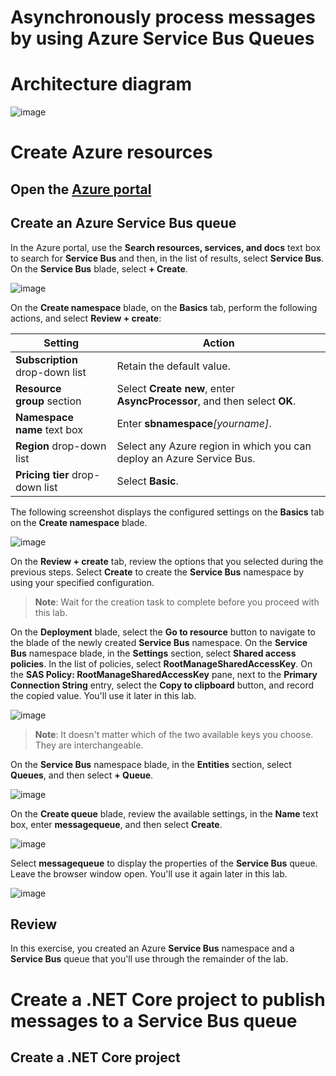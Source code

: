 # Asynchronously process messages by using Azure Service Bus Queues


# Architecture diagram

![image](https://user-images.githubusercontent.com/34960418/169288813-e23828ce-a304-4317-bc44-a8609a5fa4f9.png)


# Create Azure resources

## Open the [Azure portal](https://portal.azure.com/)


## Create an Azure Service Bus queue

In the Azure portal, use the **Search resources, services, and docs** text box to search for **Service Bus** and then, in the list of results, select **Service Bus**. On the **Service Bus** blade, select **+ Create**.

![image](https://user-images.githubusercontent.com/34960418/169289319-bf799afd-d623-424c-8b1b-21910e513f55.png)


On the **Create namespace** blade, on the **Basics** tab, perform the following actions, and select **Review + create**:
        
| Setting                           | Action                                                       |
| --------------------------------- | ------------------------------------------------------------ |
| **Subscription** drop-down list    |Retain the default value. |
| **Resource group** section | Select **Create new**, enter **AsyncProcessor**, and then select **OK**.|
| **Namespace name** text box | Enter **sbnamespace**_[yourname]_.|
| **Region** drop-down list |  Select any Azure region in which you can deploy an Azure Service Bus.|
| **Pricing tier** drop-down list |  Select **Basic**.|

The following screenshot displays the configured settings on the **Basics** tab on the **Create namespace** blade.

![image](https://user-images.githubusercontent.com/34960418/169289628-98cdf7db-d299-473e-b7c3-c7c6c1b9d642.png)


On the **Review + create** tab, review the options that you selected during the previous steps. Select **Create** to create the **Service Bus** namespace by using your specified configuration.

> **Note**: Wait for the creation task to complete before you proceed with this lab.


On the **Deployment** blade, select the **Go to resource** button to navigate to the blade of the newly created **Service Bus** namespace. On the **Service Bus** namespace blade, in the **Settings** section, select **Shared access policies**. In the list of policies, select **RootManageSharedAccessKey**. On the **SAS Policy: RootManageSharedAccessKey** pane, next to the **Primary Connection String** entry, select the **Copy to clipboard** button, and record the copied value. You'll use it later in this lab.

![image](https://user-images.githubusercontent.com/34960418/169290987-6b0c9cef-c28f-4fde-8b49-60e242212e1b.png)

> **Note**: It doesn't matter which of the two available keys you choose. They are interchangeable.


On the **Service Bus** namespace blade, in the **Entities** section, select **Queues**, and then select **+ Queue**.

![image](https://user-images.githubusercontent.com/34960418/169291305-7640872c-1c68-4b44-a8b2-9bce404d1100.png)


On the **Create queue** blade, review the available settings, in the **Name** text box, enter **messagequeue**, and then select **Create**. 

![image](https://user-images.githubusercontent.com/34960418/169291550-6d5f91bf-a89a-49a5-8992-0e31693de2e0.png)


Select **messagequeue** to display the properties of the **Service Bus** queue. Leave the browser window open. You'll use it again later in this lab.

![image](https://user-images.githubusercontent.com/34960418/169291653-97bdd23b-ff09-461e-a0cd-e4742b0dbc6d.png)


## Review

In this exercise, you created an Azure **Service Bus** namespace and a **Service Bus** queue that you'll use through the remainder of the lab.


# Create a .NET Core project to publish messages to a Service Bus queue

## Create a .NET Core project





